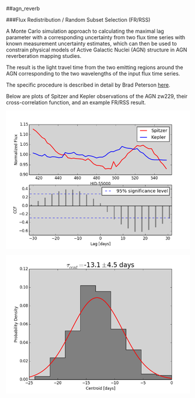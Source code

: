 ##agn_reverb

###Flux Redistribution / Random Subset Selection (FR/RSS)

A Monte Carlo simulation approach to calculating the maximal
lag parameter with a corresponding uncertainty from two flux
time series with known measurement uncertainty estimates, which
can then be used to constrain physical models of Active Galactic
Nuclei (AGN) structure in AGN reverberation mapping studies.

The result is the light travel time from the two emitting
regions around the AGN corresponding to the two wavelengths of 
the input flux time series.

The specific procedure is described in detail by Brad Peterson 
[here](http://ned.ipac.caltech.edu/level5/March11/Peterson/peterson2.pdf).

Below are plots of Spitzer and Kepler observations of the AGN zw229,
their cross-correlation function, and an example FR/RSS result.

![](https://github.com/jckhnk/agn_reverb/blob/master/spz_kep_ccf.png?raw=true)

![](https://github.com/jckhnk/agn_reverb/blob/master/tau_centroid_epoch1_sigma_scale1_n1000.png?raw=true)

